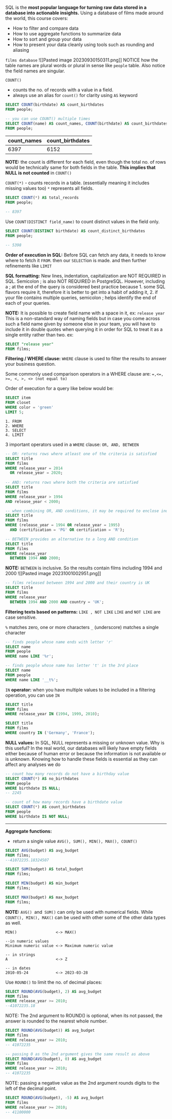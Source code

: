 SQL is the **most popular language for turning raw data stored in a database into actionable insights.** Using a database of films made around the world, this course covers:
- How to filter and compare data
- How to use aggregate functions to summarize data
- How to sort and group your data
- How to present your data cleanly using tools such as rounding and aliasing

`films database`
![[Pasted image 20230930150311.png]]
NOTICE how the table names are plural words or plural in sense like `people` table. 
Also notice the field names are singular. 

`COUNT()` 
- counts the no. of records with a value in a field. 
- always use an alias for `count()` for clarity using `AS` keyword

````SQL
SELECT COUNT(birthdate) AS count_birthdates
FROM people;

-- you can use COUNT() multiple times
SELECT COUNT(name) AS count_names, COUNT(birthdate) AS count_birthdates
FROM people;
````

| count_names | count_birthdates |
|------------ | ---------------- |
|6397 | 6152 |

**NOTE:** the count is different for each field, even though the total no. of rows would be technically same for both fields in the table. **This implies that NULL is not counted** in `COUNT()`

`COUNT(*)` - counts records in a table. (essentially meaning it includes missing values too)
`*` represents all fields. 

````SQL
SELECT COUNT(*) AS total_records
FROM people;

-- 8397
````

Use `COUNT(DISTINCT field_name)` to count distinct values in the field only. 
````SQL
SELECT COUNT(DISTINCT birthdate) AS count_distinct_birthdates
FROM people;

-- 5398
````

**Order of execution in SQL:**
Before SQL can fetch any data, it needs to know where to fetch it `FROM`. 
then our `SELECT`ion is made. and then further refinements like `LIMIT`

**SQL formatting:**
New lines, indentation, capitalization are NOT REQUIRED in SQL. 
Semicolon ; is also NOT REQUIRED in PostgreSQL. However, including a ; at the end of the query is considered best practice because 1. some SQL flavors require it, therefore it is better to get into a habit of adding it, 2. if your file contains multiple queries, semicolon ; helps identify the end of each of your queries. 

**NOTE:** It is possible to create field name with a space in it, ex: `release year`
This is a non-standard way of naming fields but in case you come across such a field name given by someone else in your team, you will have to include it in double quotes when querying it in order for SQL to treat it as a single entity rather than two. ex:
````SQL
SELECT "release year"
FROM films;
````


**Filtering / WHERE clause:**
`WHERE` clause is used to filter the results to answer your business question. 

Some commonly used comparison operators in a WHERE clause are:
`=,<=, >=, <, >, <> (not equal to)`

Order of execution for a query like below would be:
````SQL
SELECT item
FROM closet
WHERE color = 'green'
LIMIT 5;
````

```
1. FROM
2. WHERE
3. SELECT
4. LIMIT
```

3 important operators used in a `WHERE` clause:
`OR, AND, BETWEEN`
````SQL
-- OR: returns rows where atleast one of the criteria is satisfied 
SELECT title
FROM films
WHERE release_year = 2014
  OR release_year = 2020;
  
-- AND: returns rows where both the criteria are satisfied
SELECT title
FROM films
WHERE release_year > 1994
AND release_year < 2000;

-- when combining OR, AND conditions, it may be required to enclose individual conditions in parenthesis for semantics 
SELECT title
FROM films
WHERE (release_year = 1994 OR release_year = 1995)
  AND (certification = 'PG' OR certification = 'R');

-- BETWEEN provides an alternative to a long AND condition
SELECT title
FROM films
WHERE release_year
  BETWEEN 1994 AND 2000;


````

**NOTE:** `BETWEEN` is inclusive. So the results contain films including 1994 and 2000
![[Pasted image 20231001002951.png]]

````SQL
-- films released between 1994 and 2000 and their country is UK
SELECT title
FROM films
WHERE release_year
  BETWEEN 1994 AND 2000 AND country = 'UK';
````


**Filtering texts based on patterns:** `LIKE , NOT LIKE`
`LIKE` and `NOT LIKE` are case sensitive.

`%` matches zero, one or more characters
`_` (underscore) matches a single character

````SQL
-- finds people whose name ends with letter 'r'
SELECT name
FROM people
WHERE name LIKE '%r';

-- finds people whose name has letter 't' in the 3rd place
SELECT name
FROM people
WHERE name LIKE '__t%';
````

`IN` **operator:**
when you have multiple values to be included in a filtering operation, you can use `IN`
````SQL
SELECT title
FROM films
WHERE release_year IN (1994, 1999, 2010);

SELECT title
FROM films
WHERE country IN ('Germany', 'France');
````


**NULL values:**
In SQL, NULL represents a missing or unknown value. Why is this useful? In the real world, our databases will likely have empty fields either because of human error or because the information is not available or is unknown. Knowing how to handle these fields is essential as they can affect any analyses we do

````SQL
-- count how many records do not have a birthday value
SELECT COUNT(*) AS no_birthdates
FROM people
WHERE birthdate IS NULL;
-- 2245

-- count of how many records have a birthdate value
SELECT COUNT(*) AS count_birthdates
FROM people
WHERE birthdate IS NOT NULL;
````

---
**Aggregate functions:** 
- return a single value
`AVG(), SUM(), MIN(), MAX(), COUNT()`
````SQL
SELECT AVG(budget) AS avg_budget
FROM films;
--41072235.18324507

SELECT SUM(budget) AS total_budget
FROM films;

SELECT MIN(budget) AS min_budget
FROM films;

SELECT MAX(budget) AS max_budget
FROM films;
````

**NOTE:** `AVG() `and` SUM()` can only be used with numerical fields. While `COUNT(), MIN(), MAX()` can be used with other some of the other data types as well. 

```
MIN()                 <-> MAX()

--in numeric values
Minimum numeric value <-> Maximum numeric value

-- in strings
A                     <-> Z

-- in dates
2010-05-24            <-> 2023-03-28
```

Use `ROUND()` to limit the no. of decimal places:
````SQL
SELECT ROUND(AVG(budget), 2) AS avg_budget
FROM films
WHERE release_year >= 2010;
--41072235.18
````

NOTE: 
The 2nd argument to ROUND() is optional, when its not passed, the answer is rounded to the nearest whole number. 
````SQL
SELECT ROUND(AVG(budget)) AS avg_budget
FROM films
WHERE release_year >= 2010;
-- 41072235

-- passing 0 as the 2nd argument gives the same result as above
SELECT ROUND(AVG(budget), 0) AS avg_budget
FROM films
WHERE release_year >= 2010;
-- 41072235
````

NOTE: 
passing a negative value as the 2nd argument rounds digits to the left of the decimal point. 
````SQL
SELECT ROUND(AVG(budget), -5) AS avg_budget
FROM films
WHERE release_year >= 2010;
-- 41100000
````
